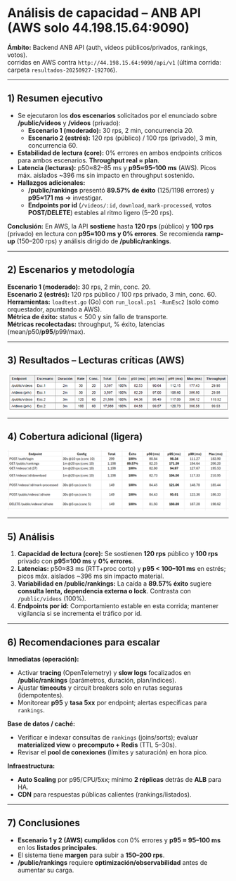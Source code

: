 # Análisis de capacidad – ANB API (AWS **solo 44.198.15.64:9090**)

  
**Ámbito:** Backend ANB API (auth, videos públicos/privados, rankings, votos).  
 corridas en AWS contra `http://44.198.15.64:9090/api/v1` (última corrida: carpeta `resultados-20250927-192706`).

---

## 1) Resumen ejecutivo
- Se ejecutaron los **dos escenarios** solicitados por el enunciado sobre **/public/videos** y **/videos** (privado):  
  - **Escenario 1 (moderado):** 30 rps, 2 min, concurrencia 20.  
  - **Escenario 2 (estrés):** 120 rps (público) / 100 rps (privado), 3 min, concurrencia 60.  
- **Estabilidad de lectura (core):** 0% errores en ambos endpoints críticos para ambos escenarios. **Throughput real ≈ plan**.  
- **Latencia (lecturas):** p50≈82–85 ms y **p95≈95–100 ms** (AWS). Picos máx. aislados ~396 ms sin impacto en throughput sostenido.  
- **Hallazgos adicionales:**  
  - **/public/rankings** presentó **89.57% de éxito** (125/1198 errores) y **p95≈171 ms** ⇒ investigar.  
  - **Endpoints por id** (`/videos/:id`, `download`, `mark-processed`, votos **POST/DELETE**) estables al ritmo ligero (5–20 rps).  
 
  
**Conclusión:** En AWS, la API **sostiene** hasta **120 rps** (público) y **100 rps** (privado) en lectura con **p95≈100 ms y 0% errores**. Se recomienda **ramp-up** (150–200 rps) y análisis dirigido de **/public/rankings**.

---

## 2) Escenarios y metodología
**Escenario 1 (moderado):** 30 rps, 2 min, conc. 20.  
**Escenario 2 (estrés):** 120 rps público / 100 rps privado, 3 min, conc. 60.  
**Herramientas:** `loadtest.go` (Go) con `run_local.ps1 -RunEsc2` (solo como orquestador, apuntando a AWS).  
**Métrica de éxito:** status < 500 y sin fallo de transporte.  
**Métricas recolectadas:** throughput, % éxito, latencias (mean/p50/**p95**/p99/max).

---

## 3) Resultados – Lecturas críticas (AWS)

![Escenarios 1 y 2](Resultados%20Lecturas%20criticas%20(AWS).png)

---

## 4) Cobertura adicional (ligera)

![Carga Ligera](Cobertura%20Adicional.png)

---

## 5) Análisis
1) **Capacidad de lectura (core):** Se sostienen **120 rps** público y **100 rps** privado con **p95≈100 ms** y **0% errores**.  
2) **Latencias:** p50≈83 ms (RTT+proc corto) y **p95 < 100–101 ms** en estrés; picos máx. aislados ~396 ms sin impacto material.  
3) **Variabilidad en /public/rankings:** La caída a **89.57% éxito** sugiere **consulta lenta, dependencia externa o lock**. Contrasta con `/public/videos` (100%).  
4) **Endpoints por id:** Comportamiento estable en esta corrida; mantener vigilancia si se incrementa el tráfico por id.

---

## 6) Recomendaciones para escalar
**Inmediatas (operación):**  
- Activar **tracing** (OpenTelemetry) y **slow logs** focalizados en **/public/rankings** (parámetros, duración, plan/índices).  
- Ajustar **timeouts** y circuit breakers solo en rutas seguras (idempotentes).  
- Monitorear **p95** y **tasa 5xx** por endpoint; alertas específicas para `rankings`.

**Base de datos / caché:**  
- Verificar e indexar consultas de `rankings` (joins/sorts); evaluar **materialized view** o **precomputo + Redis** (TTL 5–30s).  
- Revisar el **pool de conexiones** (límites y saturación) en hora pico.

**Infraestructura:**  
- **Auto Scaling** por p95/CPU/5xx; mínimo **2 réplicas** detrás de **ALB** para HA.  
- **CDN** para respuestas públicas calientes (rankings/listados).  


---

## 7) Conclusiones
- **Escenario 1 y 2 (AWS) cumplidos** con 0% errores y **p95 ≈ 95–100 ms** en los **listados principales**.  
- El sistema tiene **margen** para subir a **150–200 rps**.  
- **/public/rankings** requiere **optimización/observabilidad** antes de aumentar su carga.
